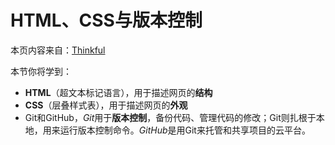 # HTML、CSS与版本控制

本页内容来自：[Thinkful](https://courses.thinkful.com/gh-studentv2/unit/1)

本节你将学到：
- **HTML**（超文本标记语言），用于描述网页的**结构**
- **CSS**（层叠样式表），用于描述网页的**外观**
- Git和GitHub，*Git*用于**版本控制**，备份代码、管理代码的修改；Git则扎根于本地，用来运行版本控制命令。*GitHub*是用Git来托管和共享项目的云平台。